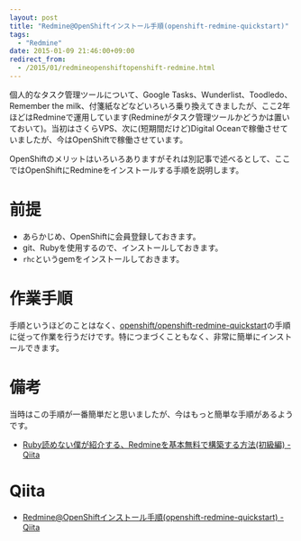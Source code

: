```yaml
---
layout: post
title: "Redmine@OpenShiftインストール手順(openshift-redmine-quickstart)"
tags:
  - "Redmine"
date: 2015-01-09 21:46:00+09:00
redirect_from:
  - /2015/01/redmineopenshiftopenshift-redmine.html
---
```


個人的なタスク管理ツールについて、Google Tasks、Wunderlist、Toodledo、Remember the milk、付箋紙などなどいろいろ乗り換えてきましたが、ここ2年ほどはRedmineで運用しています(Redmineがタスク管理ツールかどうかは置いておいて)。当初はさくらVPS、次に(短期間だけど)Digital Oceanで稼働させていましたが、今はOpenShiftで稼働させています。

OpenShiftのメリットはいろいろありますがそれは別記事で述べるとして、ここではOpenShiftにRedmineをインストールする手順を説明します。

<!-- more -->

# 前提

* あらかじめ、OpenShiftに会員登録しておきます。
* git、Rubyを使用するので、インストールしておきます。
* `rhc`というgemをインストールしておきます。

# 作業手順

手順というほどのことはなく、[openshift/openshift-redmine-quickstart](https://github.com/openshift/openshift-redmine-quickstart)の手順に従って作業を行うだけです。特につまづくこともなく、非常に簡単にインストールできます。

# 備考

当時はこの手順が一番簡単だと思いましたが、今はもっと簡単な手順があるようです。

* [Ruby読めない僕が紹介する、Redmineを基本無料で構築する方法(初級編) - Qiita](http://qiita.com/koh-taka@github/items/efd5fd52b475a8863436)

# Qiita

* [Redmine@OpenShiftインストール手順(openshift-redmine-quickstart) - Qiita](http://qiita.com/u6k/items/60513a930a2450642852)
